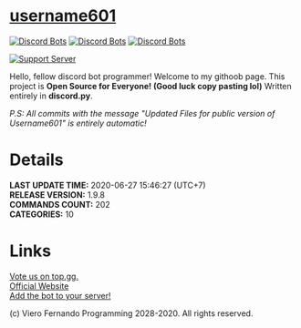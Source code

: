 # [username601](https://bit.ly/username601)
[![Discord Bots](https://top.gg/api/widget/status/696973408000409626.svg)](https://top.gg/bot/696973408000409626)
[![Discord Bots](https://top.gg/api/widget/servers/696973408000409626.svg)](https://top.gg/bot/696973408000409626)
[![Discord Bots](https://top.gg/api/widget/upvotes/696973408000409626.svg)](https://top.gg/bot/696973408000409626)

[![Support Server](https://discord.com/api/guilds/688373853889495044/embed.png?style=banner1)](https://discord.gg/HhAPkD8)

Hello, fellow discord bot programmer! Welcome to my githoob page. This project is **Open Source for Everyone! (Good luck copy pasting lol)** Written entirely in **discord.py**.

*P.S: All commits with the message "Updated Files for public version of Username601" is entirely automatic!*

# Details
**LAST UPDATE TIME:** 2020-06-27 15:46:27 (UTC+7)<br>
**RELEASE VERSION:** 1.9.8<br>
**COMMANDS COUNT:** 202<br>
**CATEGORIES:** 10<br>
# Links
[Vote us on top.gg.](https://top.gg/bot/696973408000409626/vote)<br>
[Official Website](https://vierofernando.github.io/username601)<br>
[Add the bot to your server!](https://discordapp.com/api/oauth2/authorize?client_id=696973408000409626&permissions=8&scope=bot)<br>

(c) Viero Fernando Programming 2028-2020. All rights reserved.
